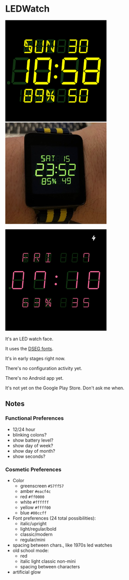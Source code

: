 # LEDWatch

![LED Watch face on square devices](wear/src/main/res/drawable-nodpi/preview_digital.png)
![LED Watch face on an actual watch](images/action-shot-320x320.jpg)

![Another configuration](images/configuration-2.png)

It's an LED watch face.

It uses the [DSEG fonts](https://www.keshikan.net/fonts-e.html).

It's in early stages right now.

There's no configuration activity yet.

There's no Android app yet.

It's not yet on the Google Play Store.  Don't ask me when.

## Notes

### Functional Preferences

-   12/24 hour
-   blinking colons?
-   show battery level?
-   show day of week?
-   show day of month?
-   show seconds?

### Cosmetic Preferences

-   Color
    -   greenscreen `#57ff57`
    -   amber       `#eacf4c`
    -   red         `#ff0000`
    -   white       `#ffffff`
    -   yellow      `#ffff00`
    -   blue        `#00ccff`
-   Font preferences (24 total possibilities):
    -   italic/upright
    -   light/regular/bold
    -   classic/modern
    -   regular/mini
-   spacing between chars., like 1970s led watches
-   old school mode:
    -   red
    -   italic light classic non-mini
    -   spacing between characters
-   artificial glow
